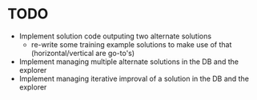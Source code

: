 # TODO
- Implement solution code outputing two alternate solutions
  - re-write some training example solutions to make use of that (horizontal/vertical are go-to's)
- Implement managing multiple alternate solutions in the DB and the explorer
- Implement managing iterative improval of a solution in the DB and the explorer
